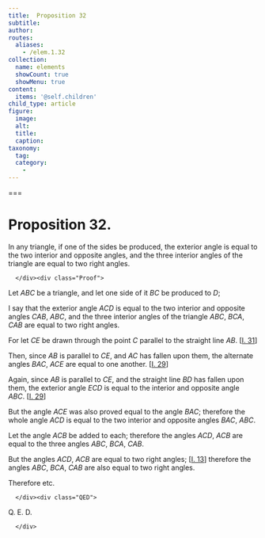```yaml
---
title:  Proposition 32
subtitle: 
author:
routes:
  aliases:
    - /elem.1.32
collection:
  name: elements
  showCount: true
  showMenu: true
content:
  items: '@self.children'
child_type: article
figure:
  image:
  alt:
  title:
  caption:
taxonomy:
  tag:
  category:
    - 
---
```




===

<h1>Proposition 32.</h1><div class="Enunc">
       
<p>In any triangle, if one of the sides be produced, the exterior angle is equal to the two interior and opposite angles, and the three interior angles of the triangle are equal to two right angles.</p>

      </div><div class="Proof">
       
<p>Let <em>ABC</em> be a triangle, and let one side of it <em>BC</em> be produced to <em>D</em>;</p>

       
<p>I say that the exterior angle <em>ACD</em> is equal to the two interior and opposite angles <em>CAB</em>, <em>ABC</em>, and the three interior angles of the triangle <em>ABC</em>, <em>BCA</em>, <em>CAB</em> are equal to two right angles. <pb n="317"/></p>

       
<p>For let <em>CE</em> be drawn through the point <em>C</em> parallel to the straight line <em>AB</em>. [<a href="/elem.1.31">I. 31</a>]</p>

       
<p>Then, since <em>AB</em> is parallel to <em>CE</em>, <span class="center">and <em>AC</em> has fallen upon them, the alternate angles <em>BAC</em>, <em>ACE</em> are equal to one another. [<a href="/elem.1.29">I. 29</a>]</span>
        </p>

       
<p>Again, since <em>AB</em> is parallel to <em>CE</em>, <span class="center">and the straight line <em>BD</em> has fallen upon them,</span> the exterior angle <em>ECD</em> is equal to the interior and opposite angle <em>ABC</em>. [<a href="/elem.1.29">I. 29</a>]</p>

       
<p>But the angle <em>ACE</em> was also proved equal to the angle <em>BAC</em>; <span class="center">therefore the whole angle <em>ACD</em> is equal to the two interior and opposite angles <em>BAC</em>, <em>ABC</em>.</span></p>

       
<p>Let the angle <em>ACB</em> be added to each; <span class="center">therefore the angles <em>ACD</em>, <em>ACB</em> are equal to the three angles <em>ABC</em>, <em>BCA</em>, <em>CAB</em>.</span></p>

       
<p>But the angles <em>ACD</em>, <em>ACB</em> are equal to two right angles; [<a href="/elem.1.13">I. 13</a>] <span class="center">therefore the angles <em>ABC</em>, <em>BCA</em>, <em>CAB</em> are also equal to two right angles.</span></p>

       
<p>Therefore etc.</p>

      </div><div class="QED">
       
<p>Q. E. D.</p>

      </div>
